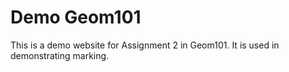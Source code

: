 # Demo Geom101

This is a demo website for Assignment 2 in Geom101. It is used in demonstrating marking. 
